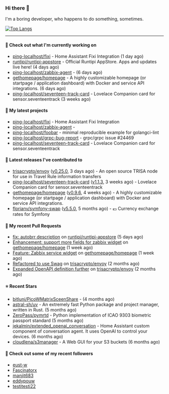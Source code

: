 ### Hi there 👋

I'm a boring developer, who happens to do something, sometimes.

[![Top Langs](https://github-readme-stats.vercel.app/api/top-langs/?username=ping-localhost&langs_count=8&theme=dracula&layout=compact)](https://github.com/anuraghazra/github-readme-stats)

---
#### 👷 Check out what I'm currently working on

- [ping-localhost/fixi](https://github.com/ping-localhost/fixi) - Home Assistant Fixi Integration (1 day ago)
- [runtipi/runtipi-appstore](https://github.com/runtipi/runtipi-appstore) - Official Runtipi AppStore. Apps and updates live here! (4 days ago)
- [ping-localhost/zabbix-agent](https://github.com/ping-localhost/zabbix-agent) -  (6 days ago)
- [gethomepage/homepage](https://github.com/gethomepage/homepage) - A highly customizable homepage (or startpage / application dashboard) with Docker and service API integrations. (6 days ago)
- [ping-localhost/seventeen-track-card](https://github.com/ping-localhost/seventeen-track-card) - Lovelace Companion card for sensor.seventeentrack (3 weeks ago)



#### 🌱 My latest projects

- [ping-localhost/fixi](https://github.com/ping-localhost/fixi) - Home Assistant Fixi Integration
- [ping-localhost/zabbix-agent](https://github.com/ping-localhost/zabbix-agent) - 
- [ping-localhost/foobar](https://github.com/ping-localhost/foobar) - minimal reproducible example for golangci-lint
- [ping-localhost/grpc-bug-report](https://github.com/ping-localhost/grpc-bug-report) - grpc/grpc issue #24469
- [ping-localhost/seventeen-track-card](https://github.com/ping-localhost/seventeen-track-card) - Lovelace Companion card for sensor.seventeentrack



#### 🔭 Latest releases I've contributed to

- [trisacrypto/envoy](https://github.com/trisacrypto/envoy) ([v0.25.0](https://github.com/trisacrypto/envoy/releases/tag/v0.25.0), 3 days ago) - An open source TRISA node for use in Travel Rule information transfers
- [ping-localhost/seventeen-track-card](https://github.com/ping-localhost/seventeen-track-card) ([v1.1.3](https://github.com/ping-localhost/seventeen-track-card/releases/tag/v1.1.3), 3 weeks ago) - Lovelace Companion card for sensor.seventeentrack
- [gethomepage/homepage](https://github.com/gethomepage/homepage) ([v0.9.6](https://github.com/gethomepage/homepage/releases/tag/v0.9.6), 4 weeks ago) - A highly customizable homepage (or startpage / application dashboard) with Docker and service API integrations.
- [florianv/symfony-swap](https://github.com/florianv/symfony-swap) ([v5.5.0](https://github.com/florianv/symfony-swap/releases/tag/v5.5.0), 5 months ago) - :euro: Currency exchange rates for Symfony



#### 🔨 My recent Pull Requests

- [fix: autobrr description](https://github.com/runtipi/runtipi-appstore/pull/4668) on [runtipi/runtipi-appstore](https://github.com/runtipi/runtipi-appstore) (5 days ago)
- [Enhancement: support more fields for zabbix widget](https://github.com/gethomepage/homepage/pull/3931) on [gethomepage/homepage](https://github.com/gethomepage/homepage) (1 week ago)
- [Feature: Zabbix service widget](https://github.com/gethomepage/homepage/pull/3905) on [gethomepage/homepage](https://github.com/gethomepage/homepage) (1 week ago)
- [Refactored to use Swag](https://github.com/trisacrypto/envoy/pull/151) on [trisacrypto/envoy](https://github.com/trisacrypto/envoy) (2 months ago)
- [Expanded OpenAPI definition further](https://github.com/trisacrypto/envoy/pull/138) on [trisacrypto/envoy](https://github.com/trisacrypto/envoy) (2 months ago)



#### ⭐ Recent Stars

- [bitluni/PicoWMatrixSceenShare](https://github.com/bitluni/PicoWMatrixSceenShare) -  (4 months ago)
- [astral-sh/uv](https://github.com/astral-sh/uv) - An extremely fast Python package and project manager, written in Rust. (5 months ago)
- [ZeroPass/pymrtd](https://github.com/ZeroPass/pymrtd) - Python implementation of ICAO 9303 biometric passport standard (5 months ago)
- [jekalmin/extended_openai_conversation](https://github.com/jekalmin/extended_openai_conversation) - Home Assistant custom component of conversation agent. It uses OpenAI to control your devices. (6 months ago)
- [cloudlena/s3manager](https://github.com/cloudlena/s3manager) - A Web GUI for your S3 buckets (6 months ago)



#### 👯 Check out some of my recent followers

- [eust-w](https://github.com/eust-w)
- [Fascinatorx](https://github.com/Fascinatorx)
- [manjit683](https://github.com/manjit683)
- [eddypouw](https://github.com/eddypouw)
- [testitesti22](https://github.com/testitesti22)

